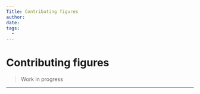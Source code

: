 ```yaml
---
Title: Contributing figures
author:
date: 
tags:
  - 
---
```


# Contributing figures

> Work in progress

---